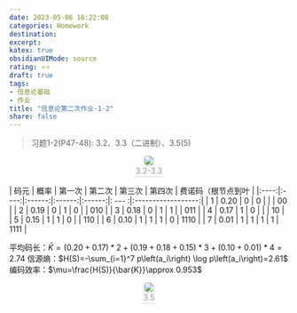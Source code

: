 ```yaml
---
date: 2023-05-06 16:22:08
categories: Homework 
destination: 
excerpt: 
katex: true
obsidianUIMode: source
rating: ⭐⭐
draft: true
tags:  
- 信息论基础 
- 作业 
title: "信息论第二次作业-1-2"
share: false
---
```


> 习题1-2(P47-48): 3.2、3.3（二进制）、3.5(5)

<center>
    <img style="border-radius: 0.3125em;
    box-shadow: 0 2px 4px 0 rgba(34,36,38,.12),0 2px 10px 0 rgba(34,36,38,.08);"
    src="https://search.pstatic.net/common?src=https://i.imgur.com/AxXUarz.png">
    <br>
    <div style="color:orange; border-bottom: 1px solid #d9d9d9;
    display: inline-block;
    color: #999;
    padding: 2px;">3.2-3.3
    </div>
</center>

| 码元 | 概率 | 第一次 | 第二次 | 第三次 |  第四次   | 费诺码（根节点到叶 |
|:----:|:----:|:------:|:------:|:------:|: --- :|:------------------:|
|  1   | 0.20 |   0    |   0    |        |     |         00         |
|  2   | 0.19 |   0    |   1    |   0    |     |        010         |
|  3   | 0.18 |   0    |   1    |   1    |     |        011         |
|  4   | 0.17 |   1    |   0    |        |     |        10         |
|  5   | 0.15 |   1    |   1    |   0    |     |         110          |
|  6   | 0.10 |   1    |   1    |   1    |  0   |         1110          |
|  7   | 0.01 |   1    |   1    |   1    |  1   |         1111          |

平均码长：$\bar{K}=(0.20+0.17)*2+(0.19+0.18+0.15)*3+(0.10+0.01)*4=	2.74$
信源熵：$H(S)=-\sum_{i=1}^7 p\left(a_i\right) \log p\left(a_i\right)=2.61$
编码效率：$\mu=\frac{H(S)}{\bar{K}}\approx 0.953$

<center>
    <img style="border-radius: 0.3125em;
    box-shadow: 0 2px 4px 0 rgba(34,36,38,.12),0 2px 10px 0 rgba(34,36,38,.08);"
    src="https://search.pstatic.net/common?src=https://i.imgur.com/xuCl0Yk.png">
    <br>
    <div style="color:orange; border-bottom: 1px solid #d9d9d9;
    display: inline-block;
    color: #999;
    padding: 2px;">3.5
    </div>
</center>
